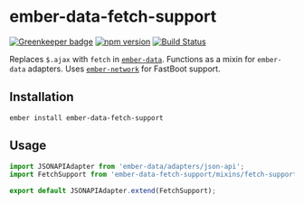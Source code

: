 # ember-data-fetch-support

[![Greenkeeper badge](https://badges.greenkeeper.io/kellyselden/ember-data-fetch-support.svg)](https://greenkeeper.io/)
[![npm version](https://badge.fury.io/js/ember-data-fetch-support.svg)](https://badge.fury.io/js/ember-data-fetch-support)
[![Build Status](https://travis-ci.org/kellyselden/ember-data-fetch-support.svg?branch=master)](https://travis-ci.org/kellyselden/ember-data-fetch-support)

Replaces `$.ajax` with `fetch` in [`ember-data`](https://github.com/emberjs/data). Functions as a mixin for `ember-data` adapters. Uses [`ember-network`](https://github.com/tomdale/ember-network) for FastBoot support.

## Installation

`ember install ember-data-fetch-support`

## Usage

```js
import JSONAPIAdapter from 'ember-data/adapters/json-api';
import FetchSupport from 'ember-data-fetch-support/mixins/fetch-support';

export default JSONAPIAdapter.extend(FetchSupport);
```
